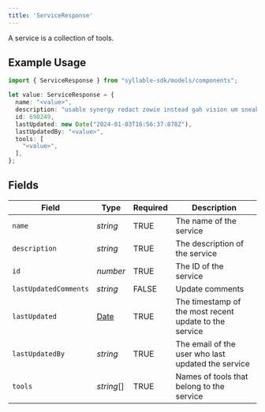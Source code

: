 ```yaml
---
title: 'ServiceResponse'
---
```


A service is a collection of tools.

## Example Usage

```typescript
import { ServiceResponse } from "syllable-sdk/models/components";

let value: ServiceResponse = {
  name: "<value>",
  description: "usable synergy redact zowie instead gah vision um sneaky",
  id: 698249,
  lastUpdated: new Date("2024-01-03T16:56:37.878Z"),
  lastUpdatedBy: "<value>",
  tools: [
    "<value>",
  ],
};
```

## Fields

| Field                                                                                         | Type                                                                                          | Required                                                                                      | Description                                                                                   |
| --------------------------------------------------------------------------------------------- | --------------------------------------------------------------------------------------------- | --------------------------------------------------------------------------------------------- | --------------------------------------------------------------------------------------------- |
| `name`                                                                                        | *string*                                                                                      | TRUE                                                                            | The name of the service                                                                       |
| `description`                                                                                 | *string*                                                                                      | TRUE                                                                            | The description of the service                                                                |
| `id`                                                                                          | *number*                                                                                      | TRUE                                                                            | The ID of the service                                                                         |
| `lastUpdatedComments`                                                                         | *string*                                                                                      | FALSE                                                                            | Update comments                                                                               |
| `lastUpdated`                                                                                 | [Date](https://developer.mozilla.org/en-US/docs/Web/JavaScript/Reference/Global_Objects/Date) | TRUE                                                                            | The timestamp of the most recent update to the service                                        |
| `lastUpdatedBy`                                                                               | *string*                                                                                      | TRUE                                                                            | The email of the user who last updated the service                                            |
| `tools`                                                                                       | *string*[]                                                                                    | TRUE                                                                            | Names of tools that belong to the service                                                     |